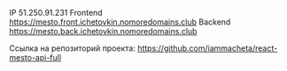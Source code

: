 IP  51.250.91.231
Frontend  https://mesto.front.ichetovkin.nomoredomains.club
Backend  https://mesto.back.ichetovkin.nomoredomains.club

Cсылка на репозиторий проекта:
https://github.com/iammacheta/react-mesto-api-full